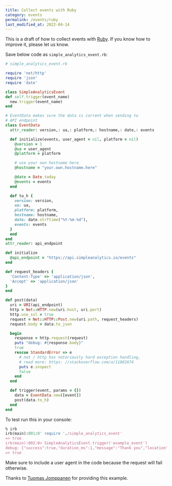 ```yaml
---
title: Collect events with Ruby
category: events
permalink: /events/ruby
last_modified_at: 2022-04-14
---
```


This is a draft of how to collect events with [Ruby](https://www.ruby-lang.org/en/). If you know how to improve it, please let us know.

Save below code as `simple_analytics_event.rb`:

```ruby
# simple_analytics_event.rb

require 'net/http'
require 'json'
require 'date'

class SimpleAnalyticsEvent
def self.trigger(event_name)
  new.trigger(event_name)
end

# EventData makes sure the data is corrent when sending to
# API endpoint
class EventData
  attr_reader: version,: ua,: platform,: hostname,: date,: events

  def initialize(events, user_agent = nil, platform = nil)
    @version = 1
    @ua = user_agent
    @platform = platform

    # use your own hostname here
    @hostname = "your.own.hostname.here"

    @date = Date.today
    @events = events
  end

  def to_h {
    version: version,
    ua: ua,
    platform: platform,
    hostname: hostname,
    date: date.strftime("%Y-%m-%d"),
    events: events
  }
  end
end
attr_reader: api_endpoint

def initialize
  @api_endpoint = "https://api.simpleanalytics.io/events"
end

def request_headers {
  'Content-Type' => 'application/json',
  'Accept' => 'application/json'
}
end

def post(data)
  uri = URI(api_endpoint)
  http = Net::HTTP.new(uri.host, uri.port)
  http.use_ssl = true
  request = Net::HTTP::Post.new(uri.path, request_headers)
  request.body = data.to_json

  begin
    response = http.request(request)
    puts "debug: #{response.body}"
    true
    rescue StandardError => e
      # net / http has notoriously hard exception handling,
      # read more: https: //stackoverflow.com/a/11802674
      puts e.inspect
      false
    end
  end

  def trigger(event, params = {})
    data = EventData.new([event])
    post(data.to_h)
  end
end
```

To test run this in your console:

```ruby
% irb
irb(main):001:0' require './simple_analytics_event'
=> true
irb(main):002:0> SimpleAnalyticsEvent.trigger('example_event')
debug: {"success":true,"duration_ms":1,"message":"Thank you","location":"Amsterdam"}
=> true
```

Make sure to include a user agent in the code because the request will fail otherwise.

Thanks to [Tuomas Jomppanen](https://www.tuomas.io/) for providing this example.
